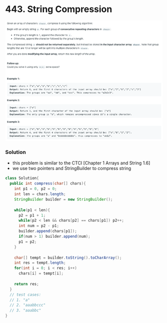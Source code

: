# 443. String Compression

![443%20String%20Compression%20fa0b3af497db49fe95a3b97ae9badc79/Untitled.png](443%20String%20Compression%20fa0b3af497db49fe95a3b97ae9badc79/Untitled.png)

### Solution

- this problem is similar to the CTCI [Chapter 1 Arrays and String 1.6]
- we use two pointers and StringBuilder to compress string

```java
class Solution{
  public int compress(char[] chars){
    int p1 = 0, p2 = 0;
    int len = chars.length;
    StringBuilder builder = new StringBuilder();

    while(p1 < len){
      p2 = p1 + 1;
      while(p2 < len && chars[p2] == chars[p1]) p2++;
      int num = p2 - p1;
      builder.append(chars[p1]);
      if(num > 1) builder.append(num);
      p1 = p2;
    }

    char[] tempt = builder.toString().toCharArray();
    int res = tempt.length;
    for(int i = 0; i < res; i++)
      chars[i] = tempt[i];

    return res;
  }
  // test cases:
  // 1. "a"
  // 2. "aaabbccc"
  // 3. "aaabbc"
}
```
